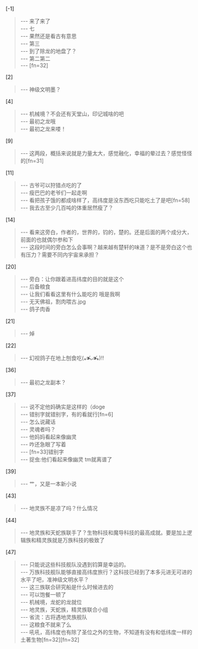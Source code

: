 
[-1] 
>--- 来了来了<br>
>--- 七<br>
>--- 果然还是看古有意思<br>
>--- 第三<br>
>--- 到了除龙的地盘了？<br>
>--- 第二第二<br>
>--- [fn=32]<br>

[2] 
>--- 神级文明墨？<br>

[4] 
>--- 机械境？不会还有天堂山，印记城啥的吧<br>
>--- 最初之龙哦<br>
>--- 最初之龙来喽！<br>

[9] 
>--- 这两段，概括来说就是力量太大，感觉融化，幸福的晕过去？感觉怪怪的[fn=31]<br>

[11] 
>--- 古爷可以狩猎点吃的了<br>
>--- 瘦巴巴的老爷们一起走啊<br>
>--- 看把孩子饿的都成啥样了，高纬度是没东西吃只能吃土了是吧[fn=58]<br>
>--- 我去古至少几百吨的体重居然瘦了？<br>

[14] 
>--- 看来这旁白，作者的，世界的，钧的，楚的。还是后面的两个成分大，前面的也就偶尔参和下<br>
>--- 这段时间的旁白怎么会事啊？越来越有楚轩的味道？是不是旁白这个也有压力？需要不同内宇宙来承担？<br>

[20] 
>--- 旁白：让你跟着进高纬度的目的就是这个<br>
>--- 后备粮食<br>
>--- 让我们看看这里有什么能吃的
哦是我啊<br>
>--- 无天佛祖，割肉喂古.jpg<br>
>--- 鸽子肉香<br>

[21] 
>--- 焯<br>

[22] 
>--- 幻视鸽子在地上刨食吃(⁎⁍̴̛ᴗ⁍̴̛⁎)‼<br>

[36] 
>--- 最初之龙副本？<br>

[37] 
>--- 说不定他妈确实是这样的（doge<br>
>--- 错别字就错别字，有的看就行[fn=6]<br>
>--- 怎么说藏话<br>
>--- 灵魂者吗？<br>
>--- 他妈妈看起来像幽灵<br>
>--- 咋还急眼了写着<br>
>--- [fn=33]错别字<br>
>--- 捉虫:他们看起来像幽灵
tm就离谱了<br>

[39] 
>--- 艹，又是一本新小说<br>

[43] 
>--- 地灵族不是凉了吗？什么情况<br>

[44] 
>--- 地灵族和天蛇族联手了？生物科技和魔导科技的最高成就。要是加上逻辑族和精灵族就是万族科技的极致了<br>

[47] 
>--- 只能说这些科技舰队没遇到钧算是幸运的。<br>
>--- 万族科技舰队能够直接高纬度旅行？这科技已经到了本多元进无可进的水平了吧，准神级文明水平？<br>
>--- 这三族联合研究船是什么时候进去的<br>
>--- 可以饱餐一顿了<br>
>--- 机械境，龙蛇的龙就位<br>
>--- 地灵族，天蛇族，精灵族联合小组<br>
>--- 省流：古将遇地灵族舰队<br>
>--- 这粮食不就来了么<br>
>--- 吼吼，高纬度也有除了圣位之外的生物，不知道有没有和低纬度一样的土著生物[fn=32][fn=32]<br>
